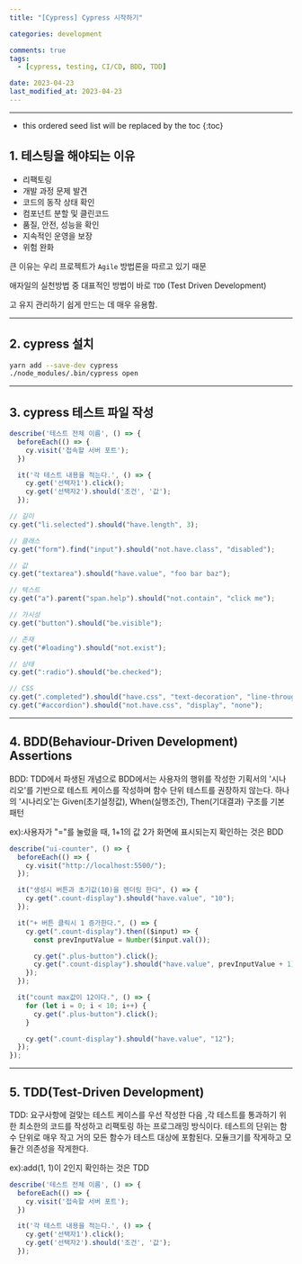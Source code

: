 ```yaml
---
title: "[Cypress] Cypress 시작하기"

categories: development

comments: true
tags:
  - [cypress, testing, CI/CD, BDD, TDD]

date: 2023-04-23
last_modified_at: 2023-04-23
---
```


---

<!-- prettier-ignore -->
* this ordered seed list will be replaced by the toc 
{:toc}

## 1. **테스팅을 해야되는 이유**

- 리팩토링
- 개발 과정 문제 발견
- 코드의 동작 상태 확인
- 컴포넌트 분할 및 클린코드
- 품질, 안전, 성능을 확인
- 지속적인 운영을 보장
- 위험 완화

큰 이유는 우리 프로젝트가 `Agile` 방법론을 따르고 있기 때문

애자일의 실천방법 중 대표적인 방법이 바로 `TDD` (Test Driven Development)

고 유지 관리하기 쉽게 만드는 데 매우 유용함.

---

## 2. c**ypress 설치**

```bash
yarn add --save-dev cypress
./node_modules/.bin/cypress open
```

---

## 3. c**ypress 테스트 파일 작성**

```jsx
describe('테스트 전체 이름', () => {
  beforeEach(() => {
    cy.visit('접속할 서버 포트');
  })

  it('각 테스트 내용을 적는다.', () => {
    cy.get('선택자1').click();
    cy.get('선택자2').should('조건', '값');
  });
```

```jsx
// 길이
cy.get("li.selected").should("have.length", 3);

// 클래스
cy.get("form").find("input").should("not.have.class", "disabled");

// 값
cy.get("textarea").should("have.value", "foo bar baz");

// 텍스트
cy.get("a").parent("span.help").should("not.contain", "click me");

// 가시성
cy.get("button").should("be.visible");

// 존재
cy.get("#loading").should("not.exist");

// 상태
cy.get(":radio").should("be.checked");

// CSS
cy.get(".completed").should("have.css", "text-decoration", "line-through");
cy.get("#accordion").should("not.have.css", "display", "none");
```

---

## 4. **BDD(Behaviour-Driven Development) Assertions**

BDD: TDD에서 파생된 개념으로 BDD에서는 사용자의 행위를 작성한 기획서의 '시나리오'를 기반으로 테스트 케이스를 작성하며 함수 단위 테스트를 권장하지 않는다. 하나의 '시나리오'는 Given(초기설정값), When(실행조건), Then(기대결과) 구조를 기본 패턴

ex):사용자가 "="를 눌렀을 때, 1+1의 값 2가 화면에 표시되는지 확인하는 것은 BDD

```jsx
describe("ui-counter", () => {
  beforeEach(() => {
    cy.visit("http://localhost:5500/");
  });

  it("생성시 버튼과 초기값(10)을 렌더링 한다", () => {
    cy.get(".count-display").should("have.value", "10");
  });

  it("+ 버튼 클릭시 1 증가한다.", () => {
    cy.get(".count-display").then(($input) => {
      const prevInputValue = Number($input.val());

      cy.get(".plus-button").click();
      cy.get(".count-display").should("have.value", prevInputValue + 1);
    });
  });

  it("count max값이 12이다.", () => {
    for (let i = 0; i < 10; i++) {
      cy.get(".plus-button").click();
    }

    cy.get(".count-display").should("have.value", "12");
  });
});
```

---

## 5. **TDD(Test-Driven Development)**

TDD: 요구사항에 걸맞는 테스트 케이스를 우선 작성한 다음 ,각 테스트를 통과하기 위한 최소한의 코드를 작성하고 리팩토링 하는 프로그래밍 방식이다. 테스트의 단위는 함수 단위로 매우 작고 거의 모든 함수가 테스트 대상에 포함된다. 모듈크기를 작게하고 모듈간 의존성을 작게한다.

ex):add(1, 1)이 2인지 확인하는 것은 TDD

```jsx
describe('테스트 전체 이름', () => {
  beforeEach(() => {
    cy.visit('접속할 서버 포트');
  })

  it('각 테스트 내용을 적는다.', () => {
    cy.get('선택자1').click();
    cy.get('선택자2').should('조건', '값');
  });
```

